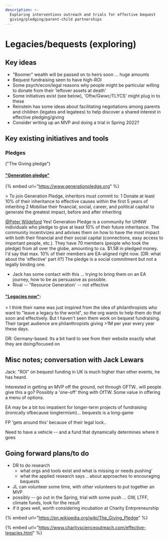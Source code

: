 ```yaml
---
description: >-
  Exploring interventions outreach and trials for effective bequest
  giving/pledging/parent-child partnerships
---
```


# Legacies/bequests (exploring)

## Key ideas

* "Boomer" wealth will be passed on to heirs soon ... huge amounts
* Bequest fundraising seen to have high-ROI
* Some psych/econ/legal reasons why people might be particular willing to donate from their 'leftover assets at death'
* Some initiatives exist (see below), 'Oftw/Gwwc/TLYCS' might plug in to these
* Reinstein has some ideas about facilitating negotiations among parents and children (legates and legatees) to help discover a shared interest in effective pledging/giving&#x20;
* Consider writing up an MVP and doing a trial in Spring 2022?

## Key existing initiatives and tools&#x20;

### Pledges&#x20;

("The Giving pledge")

#### ["Generation pledge"](https://www.generationpledge.org)

{% embed url="https://www.generationpledge.org" %}

\> To join Generation Pledge, inheritors must commit to: 1 Donate at least 10% of their inheritance to effective causes within the first 5 years of inheriting 2 Mobilise their financial, social, career, and political capital to generate the greatest impact, before and after inheriting

[@Peter Wildeford](https://rethinkpriorities.slack.com/team/U019CL8FK4H) Yes! Generation Pledge is a community for UHNW individuals who pledge to give at least 10% of their future inheritance. The community incentivizes and advises them on how to have the most impact with both their financial and their social capital (connections, easy access to important people, etc.). They have 70 members (people who took the pledge) from all over the globe, amounting to ca. $1.5B in pledged money. I'd say that max. 10% of their members are EA-aligned right now. \[DR: what about the 'effective' part it?]  The pledge is a social commitment but not a legally binding one.

* Jack has some contact with this ... trying to bring them on an EA journey, how to be as persuasive as possible.&#x20;
* Rival --  "Resource Generation'  -- not effective



#### ["Legacies now"](https://legacies-now.de/en):&#x20;

\>  I think their name was just inspired from the idea of philanthropists who want to "leave a legacy to the world", so the org wants to help them do that soon and effectively. But I haven't seen them work on bequest fundraising. Their target audience are philanthropists giving >1M per year every year these days.

DR: Germany-based. Its a bit hard to see from  their website exactly what they are doing/focused on



## Misc notes; conversation with Jack Lewars

Jack: "ROI" on bequest funding in UK is much higher than other events, he has heard.

Interested in getting an MVP off the ground, not through OFTW.. will people give this a go?  Possibly a 'one-off' thing with OfTW. Some value in offering a menu of options.&#x20;

EA may be a bit too impatient for longer-term projects of fundraising (ironically ofbecause  longtermism)... bequests is a long-game

FP 'gets around this' because of their legal lock..&#x20;

Need to have a vehicle -- and a fund that dynamically determines where it goes&#x20;



## **Going forward plans/to do**

* DR to do research
  * what orgs and tools exist and what is missing or needs pushing’&#x20;
  * what the applied research says .. about approaches to encouraging bequests
* JL can volunteer some time, with other volunteers to put together an MVP
* possibly -- go out in the  Spring, trial  with some push ... GW, LTFF, climate funds, look for the result
* if it goes well, worth considering incubation at Charity Entrpreneurship&#x20;





{% embed url="https://en.wikipedia.org/wiki/The_Giving_Pledge" %}

{% embed url="https://www.charityscienceoutreach.com/effective-legacies.html" %}

